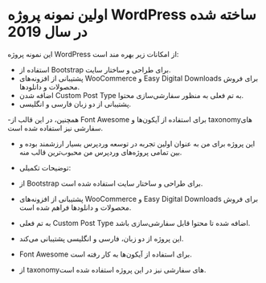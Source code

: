 # اولین نمونه پروژه WordPress ساخته شده در سال 2019

این نمونه پروژه WordPress از امکانات زیر بهره مند است:

- استفاده از Bootstrap برای طراحی و ساختار سایت.
- پشتیبانی از افزونه‌های WooCommerce و Easy Digital Downloads برای فروش محصولات و دانلودها.
- اضافه شدن Custom Post Type به تم فعلی به منظور سفارشی‌سازی محتوا.
- پشتیبانی از دو زبان فارسی و انگلیسی.

-همچنین، در این قالب از Font Awesome برای استفاده از آیکون‌ها و taxonomy‌های سفارشی نیز استفاده شده است.
- این پروژه برای من به عنوان اولین تجربه در توسعه وردپرس بسیار ارزشمند بوده و بین تمامی پروژه‌های وردپرس من محبوب‌ترین قالب منه.

- توضیحات تکمیلی:
- از Bootstrap برای طراحی و ساختار سایت استفاده شده است.
- پشتیبانی از افزونه‌های WooCommerce و Easy Digital Downloads برای فروش محصولات و دانلودها فراهم شده است.
- به تم فعلی Custom Post Type اضافه شده تا محتوا قابل سفارشی‌سازی باشد.
- این پروژه از دو زبان، فارسی و انگلیسی پشتیبانی می‌کند.
- Font Awesome برای استفاده از آیکون‌ها به کار رفته است.
- از taxonomy‌های سفارشی نیز در این پروژه استفاده شده است.
